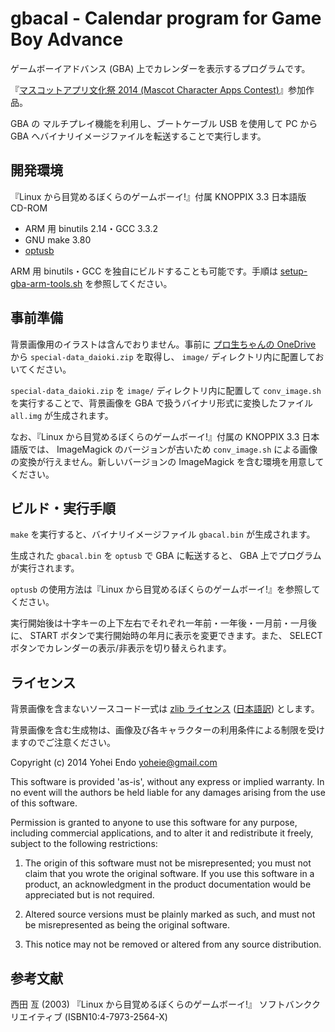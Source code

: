 # gbacal - Calendar program for Game Boy Advance

ゲームボーイアドバンス (GBA) 上でカレンダーを表示するプログラムです。

『[マスコットアプリ文化祭 2014 (Mascot Character Apps Contest)](http://pronama.github.io/mascot-apps-contest/2014/)』参加作品。

GBA の マルチプレイ機能を利用し、ブートケーブル USB を使用して PC から GBA へバイナリイメージファイルを転送することで実行します。

## 開発環境

『Linux から目覚めるぼくらのゲームボーイ!』付属 KNOPPIX 3.3 日本語版 CD-ROM

* ARM 用 binutils 2.14・GCC 3.3.2
* GNU make 3.80
* [optusb](http://www.skyfree.org/jpn/unixuser/optusb.html)

ARM 用 binutils・GCC を独自にビルドすることも可能です。手順は [setup-gba-arm-tools.sh](https://gist.github.com/yoheie/fd1c68d7b2bdd286a863) を参照してください。

## 事前準備

背景画像用のイラストは含んでおりません。事前に [プロ生ちゃんの OneDrive](https://onedrive.live.com/?cid=623F2C273E554172&id=623F2C273E554172!10926&authkey=!AG_2W2VA_dSvBWQ) から `special-data_daioki.zip` を取得し、 `image/` ディレクトリ内に配置しておいてください。

`special-data_daioki.zip` を `image/` ディレクトリ内に配置して `conv_image.sh` を実行することで、背景画像を GBA で扱うバイナリ形式に変換したファイル `all.img` が生成されます。

なお、『Linux から目覚めるぼくらのゲームボーイ!』付属の KNOPPIX 3.3 日本語版では、 ImageMagick のバージョンが古いため `conv_image.sh` による画像の変換が行えません。新しいバージョンの ImageMagick を含む環境を用意してください。

## ビルド・実行手順

`make` を実行すると、バイナリイメージファイル `gbacal.bin` が生成されます。

生成された `gbacal.bin` を `optusb` で GBA に転送すると、 GBA 上でプログラムが実行されます。

`optusb` の使用方法は『Linux から目覚めるぼくらのゲームボーイ!』を参照してください。

実行開始後は十字キーの上下左右でそれぞれ一年前・一年後・一月前・一月後に、 START ボタンで実行開始時の年月に表示を変更できます。また、 SELECT ボタンでカレンダーの表示/非表示を切り替えられます。

## ライセンス

背景画像を含まないソースコード一式は [zlib ライセンス](https://opensource.org/licenses/Zlib) ([日本語訳](https://osdn.jp/projects/opensource/wiki/licenses%2Fzlib_libpng_license)) とします。

背景画像を含む生成物は、画像及び各キャラクターの利用条件による制限を受けますのでご注意ください。

Copyright (c) 2014 Yohei Endo <yoheie@gmail.com>

This software is provided 'as-is', without any express or implied warranty. In no event will the authors be held liable for any damages arising from the use of this software.

Permission is granted to anyone to use this software for any purpose, including commercial applications, and to alter it and redistribute it freely, subject to the following restrictions:

1. The origin of this software must not be misrepresented; you must not claim that you wrote the original software. If you use this software in a product, an acknowledgment in the product documentation would be appreciated but is not required.

2. Altered source versions must be plainly marked as such, and must not be misrepresented as being the original software.

3. This notice may not be removed or altered from any source distribution.

## 参考文献

西田 亙 (2003) 『Linux から目覚めるぼくらのゲームボーイ!』 ソフトバンククリエイティブ (ISBN10:4-7973-2564-X)
